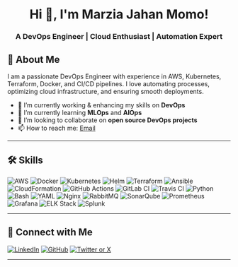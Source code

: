  <h1 align="center">Hi 👋, I'm Marzia Jahan Momo!</h1>
<h3 align="center">A DevOps Engineer | Cloud Enthusiast | Automation Expert </h3>

## 💬 About Me

I am a passionate DevOps Engineer with experience in AWS, Kubernetes, Terraform, Docker, and CI/CD pipelines. I love automating processes, optimizing cloud infrastructure, and ensuring smooth deployments.

- 🔭 I’m currently working & enhancing my skills on **DevOps**  
- 🌱 I’m currently learning **MLOps** and **AIOps**
- 👯 I’m looking to collaborate on **open source DevOps projects**
- 📫 How to reach me: [Email](mailto:jahanmomo11@gmail.com)
---

## 🛠️ Skills

![AWS](https://img.shields.io/badge/AWS-232F3E?style=for-the-badge&logo=amazon-aws&logoColor=white)
![Docker](https://img.shields.io/badge/Docker-2496ED?style=for-the-badge&logo=docker&logoColor=white)
![Kubernetes](https://img.shields.io/badge/Kubernetes-326CE5?style=for-the-badge&logo=kubernetes&logoColor=white)
![Helm](https://img.shields.io/badge/Helm-0F1689?style=for-the-badge&logo=helm&logoColor=white)
![Terraform](https://img.shields.io/badge/Terraform-7B42BC?style=for-the-badge&logo=terraform&logoColor=white)
![Ansible](https://img.shields.io/badge/Ansible-EE0000?style=for-the-badge&logo=ansible&logoColor=white)
![CloudFormation](https://img.shields.io/badge/CloudFormation-FF9900?style=for-the-badge&logo=amazon-aws&logoColor=white)
![GitHub Actions](https://img.shields.io/badge/GitHub%20Actions-2088FF?style=for-the-badge&logo=github-actions&logoColor=white)
![GitLab CI](https://img.shields.io/badge/GitLab%20CI-FC6D26?style=for-the-badge&logo=gitlab&logoColor=white)
![Travis CI](https://img.shields.io/badge/Travis%20CI-3EAAAF?style=for-the-badge&logo=travis-ci&logoColor=white)
![Python](https://img.shields.io/badge/Python-3776AB?style=for-the-badge&logo=python&logoColor=white)
![Bash](https://img.shields.io/badge/Bash-4EAA25?style=for-the-badge&logo=gnu-bash&logoColor=white)
![YAML](https://img.shields.io/badge/YAML-CB171E?style=for-the-badge&logo=yaml&logoColor=white)
![Nginx](https://img.shields.io/badge/Nginx-269539?style=for-the-badge&logo=nginx&logoColor=white)
![RabbitMQ](https://img.shields.io/badge/RabbitMQ-FF6600?style=for-the-badge&logo=rabbitmq&logoColor=white)
![SonarQube](https://img.shields.io/badge/SonarQube-4E9BCD?style=for-the-badge&logo=sonarqube&logoColor=white)
![Prometheus](https://img.shields.io/badge/Prometheus-E6522C?style=for-the-badge&logo=prometheus&logoColor=white)
![Grafana](https://img.shields.io/badge/Grafana-F46800?style=for-the-badge&logo=grafana&logoColor=white)
![ELK Stack](https://img.shields.io/badge/ELK%20Stack-005571?style=for-the-badge&logo=elastic-stack&logoColor=white)
![Splunk](https://img.shields.io/badge/Splunk-000000?style=for-the-badge&logo=splunk&logoColor=white)

---

## 🔗 Connect with Me

[![LinkedIn](https://img.shields.io/badge/LinkedIn-0A66C2?style=for-the-badge&logo=linkedin&logoColor=white)](https://linkedin.com/in/m-j-momo)
[![GitHub](https://img.shields.io/badge/GitHub-181717?style=for-the-badge&logo=github&logoColor=white)](https://github.com/jahanmomo)
[![Twitter or X](https://img.shields.io/badge/Twitter-1DA1F2?style=for-the-badge&logo=twitter&logoColor=white)](https://x.com/M_J_Momo)

---
